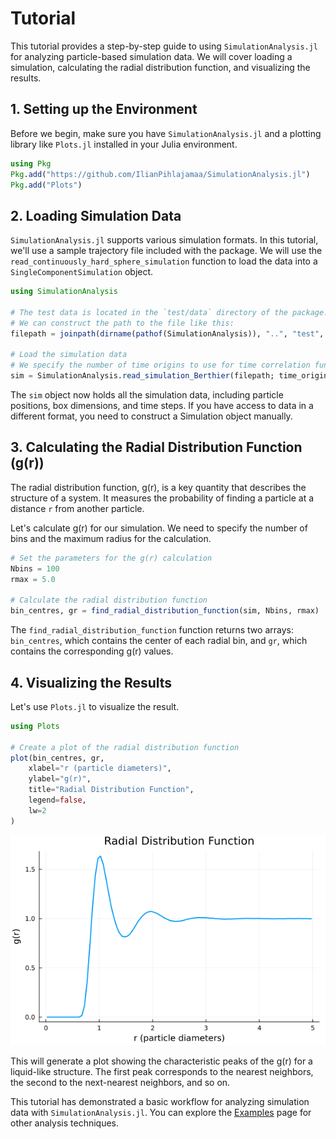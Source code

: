 # Tutorial

This tutorial provides a step-by-step guide to using `SimulationAnalysis.jl` for analyzing particle-based simulation data. We will cover loading a simulation, calculating the radial distribution function, and visualizing the results.

## 1. Setting up the Environment

Before we begin, make sure you have `SimulationAnalysis.jl` and a plotting library like `Plots.jl` installed in your Julia environment.

```julia
using Pkg
Pkg.add("https://github.com/IlianPihlajamaa/SimulationAnalysis.jl")
Pkg.add("Plots")
```

## 2. Loading Simulation Data

`SimulationAnalysis.jl` supports various simulation formats. In this tutorial, we'll use a sample trajectory file included with the package. We will use the `read_continuously_hard_sphere_simulation` function to load the data into a `SingleComponentSimulation` object.

```julia
using SimulationAnalysis

# The test data is located in the `test/data` directory of the package.
# We can construct the path to the file like this:
filepath = joinpath(dirname(pathof(SimulationAnalysis)), "..", "test", "data", "test_trajectory.h5")

# Load the simulation data
# We specify the number of time origins to use for time correlation functions.
sim = SimulationAnalysis.read_simulation_Berthier(filepath; time_origins=10)
```

The `sim` object now holds all the simulation data, including particle positions, box dimensions, and time steps. If you have access to data in a different format, you need to construct a Simulation object manually.

## 3. Calculating the Radial Distribution Function (g(r))

The radial distribution function, g(r), is a key quantity that describes the structure of a system. It measures the probability of finding a particle at a distance `r` from another particle.

Let's calculate g(r) for our simulation. We need to specify the number of bins and the maximum radius for the calculation.

```julia
# Set the parameters for the g(r) calculation
Nbins = 100
rmax = 5.0

# Calculate the radial distribution function
bin_centres, gr = find_radial_distribution_function(sim, Nbins, rmax)
```

The `find_radial_distribution_function` function returns two arrays: `bin_centres`, which contains the center of each radial bin, and `gr`, which contains the corresponding g(r) values.

## 4. Visualizing the Results

Let's use `Plots.jl` to visualize the result.

```julia
using Plots

# Create a plot of the radial distribution function
plot(bin_centres, gr,
    xlabel="r (particle diameters)",
    ylabel="g(r)",
    title="Radial Distribution Function",
    legend=false,
    lw=2
)
```

![gr](plots/gr.png)


This will generate a plot showing the characteristic peaks of the g(r) for a liquid-like structure. The first peak corresponds to the nearest neighbors, the second to the next-nearest neighbors, and so on.

This tutorial has demonstrated a basic workflow for analyzing simulation data with `SimulationAnalysis.jl`. You can explore the [Examples](examples.md) page for other analysis techniques.
